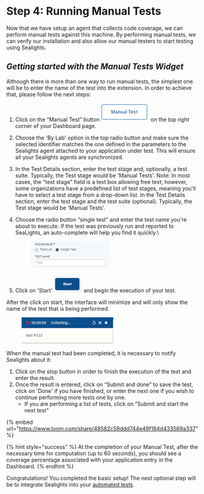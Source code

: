 # Step 4: Running Manual Tests

Now that we have setup an agent that collects code coverage, we can perform manual tests against this machine. By performing manual tests, we can verify our installation and also allow our manual testers to start testing using Sealights.



## _**Getting started with the Manual Tests Widget**_

Although there is more than one way to run manual tests, the simplest one will be to enter the name of the test into the extension. In order to achieve that, please follow the next steps:

1. Click on the “Manual Test” button<img src="../.gitbook/assets/image (2).png" alt="" data-size="line"> on the top right corner of your Dashboard page.&#x20;
2.  Choose the 'By Lab' option in the top radio button and make sure the selected identifier matches the one defined in the parameters to the Sealights agent attached to your application under test. This will ensure all your Sealights agents are synchronized.


3. In the Test Details section, enter the test stage and, optionally, a test suite. Typically, the Test stage would be 'Manual Tests'. Note: In most cases, the "test stage" field is a text box allowing free text; however, some organizations have a predefined list of test stages, meaning you'll have to select a test stage from a drop-down list.  In the Test Details section, enter the test stage and the test suite (optional). Typically, the Test stage would be 'Manual Tests'.
4.  Choose the radio button “single test” and enter the test name you're about to execute. If the test was previously run and reported to SeaLights, an auto-complete will help you find it quickly.\


    <figure><img src="../.gitbook/assets/image (17).png" alt="" width="207"><figcaption></figcaption></figure>
5. Click on 'Start'<img src="../.gitbook/assets/image (1) (1).png" alt="" data-size="line"> and begin the execution of your test.

After the click on start, the interface will minimize and will only show the name of the test that is being performed.

<figure><img src="../.gitbook/assets/image (3).png" alt="" width="241"><figcaption></figcaption></figure>

When the manual test had been completed, it is necessary to notify Sealights about it:

1. Click on the stop button in order to finish the execution of the test and enter the result.
2. Once the result is entered, click on “Submit and done” to save the test, click on 'Done' if you have finished, or enter the next one if you wish to continue performing more tests one by one.
   * If you are performing a list of tests, click on “Submit and start the next test”

{% embed url="https://www.loom.com/share/48582c58ddd744e49f184d433569a337" %}

{% hint style="success" %}
At the completion of your Manual Test, after the necessary time for computation (up to 60 seconds), you should see a coverage percentage associated with your application entry in the Dashboard.
{% endhint %}

Congratulations! You completed the basic setup! The next optional step will be to integrate Sealights into your [automated tests](step-5-optional-running-automated-tests.md).&#x20;

